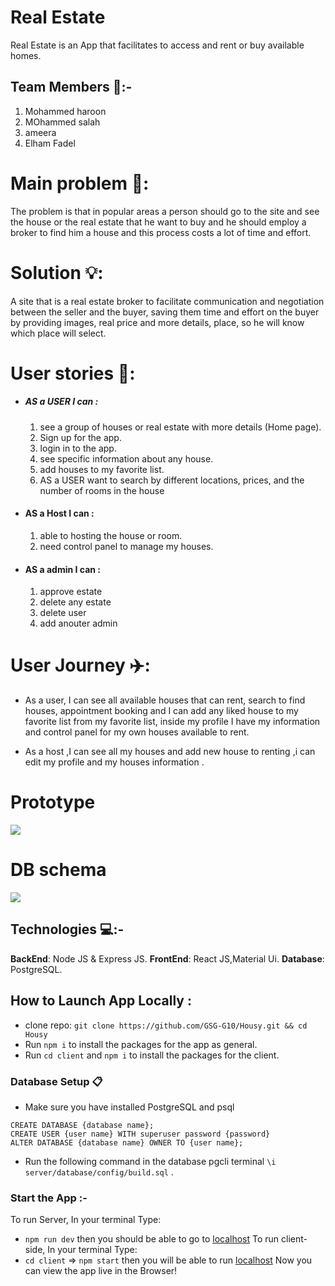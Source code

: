 # Real Estate
Real Estate is an App that facilitates to access and rent or buy available homes.

## Team Members :busts_in_silhouette::-
1.  Mohammed haroon
2.  MOhammed salah
3.  ameera
4.  Elham Fadel



# Main problem 🌚:
The problem is that in popular areas a person should go to the site and see the house or the real estate that he want to buy and he should employ a broker to find him a house and this process costs a lot of time and effort.

# Solution 💡:
A site that is a real estate broker to facilitate communication and negotiation between the seller and the buyer, saving them time and effort on the buyer by providing images, real price and more details, place, so he will know which place will select.

# User stories 📖:

* #####  AS a USER I can :
    1. see a group of houses or real estate with more details (Home page).
    2. Sign up for the app.
    3. login in to the app.
    4. see specific information about any house.
    5. add houses to my favorite list.
    6. AS a USER want to search by different locations, prices, and the number of rooms in the house

* #### AS a Host I can :
    1. able to hosting the house or room.
    2. need control panel to manage my houses.

* #### AS a admin I can :
    1. approve estate 
    2. delete any estate 
    3. delete user
    4. add anouter admin

    
    
# User Journey ✈️:

* As a user, I can see all available houses that can rent, search to find houses, appointment booking and I can add any liked house to my favorite list from my favorite list, inside my profile I have my information and control panel for my own houses available to rent.


* As a host ,I can see all my houses and add new house to renting ,i can edit my profile and my houses information .




# Prototype 
![](https://i.imgur.com/8FiBXmn.png)


# DB schema

![](https://i.imgur.com/sF5ZjzT.png)

## Technologies 💻:-
**BackEnd**: Node JS & Express JS.
**FrontEnd**: React JS,Material Ui.
**Database**: PostgreSQL.

## How to Launch App Locally :
 * clone repo:
 ```git clone https://github.com/GSG-G10/Housy.git && cd Housy```
* Run `npm i` to install the packages for the app as general.
* Run `cd client` and `npm i` to install the packages for the client.


### Database Setup 📋
* Make sure you have installed PostgreSQL and psql
```
CREATE DATABASE {database name};
CREATE USER {user name} WITH superuser password {password}
ALTER DATABASE {database name} OWNER TO {user name};
```
* Run the following command in the database pgcli terminal
`\i server/database/config/build.sql` .


### Start the App :-


To run Server, In your terminal Type: 

* `npm run dev` then you should be able to go to [localhost](http://localhost:5000/) 
 To run client-side, In your terminal Type:
* `cd client` => `npm start` then you will be able to run [localhost](http://localhost:3000/) 
Now you can view the app live in the Browser!

